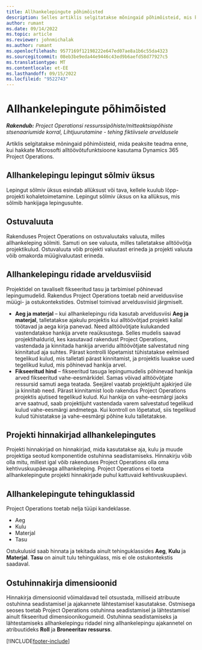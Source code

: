 ```yaml
---
title: Allhankelepingute põhimõisted
description: Selles artiklis selgitatakse mõningaid põhimõisteid, mis kehtivad Microsofti alltöövõtu puhul Dynamics 365 Project Operations.
author: rumant
ms.date: 09/14/2022
ms.topic: article
ms.reviewer: johnmichalak
ms.author: rumant
ms.openlocfilehash: 9577169f12198222e647ed07ae8a1b6c55da4323
ms.sourcegitcommit: 08eb3be9eda44e9446c43ed9b6aefd58d77927c5
ms.translationtype: MT
ms.contentlocale: et-EE
ms.lasthandoff: 09/15/2022
ms.locfileid: "9522743"
---
```

# <a name="key-concepts-in-subcontracting"></a>Allhankelepingute põhimõisted


_**Rakendub:** Project Operationsi ressurssipõhiste/mitteaktsiapõhiste stsenaariumide korral,  Lihtjuurutamine - tehing fiktiivsele arveldusele_

Artiklis selgitatakse mõningaid põhimõisteid, mida peaksite teadma enne, kui hakkate Microsofti alltöövõtufunktsioone kasutama Dynamics 365 Project Operations.

## <a name="contracting-unit-on-the-subcontract"></a>Allhankelepingu lepingut sõlmiv üksus

Lepingut sõlmiv üksus esindab allüksust või tava, kellele kuulub lõpp-projekti kohaletoimetamine. Lepingut sõlmiv üksus on ka allüksus, mis sõlmib hankijaga lepingusuhte.

## <a name="purchase-currency"></a>Ostuvaluuta

Rakenduses Project Operations on ostuvaluutaks valuuta, milles allhankeleping sõlmiti. Samuti on see valuuta, milles talletatakse alltöövõtja projektikulud. Ostuvaluuta võib projekti valuutast erineda ja projekti valuuta võib omakorda müügivaluutast erineda.

## <a name="billing-methods-on-subcontract-lines"></a>Allhankelepingu ridade arveldusviisid

Projektidel on tavaliselt fikseeritud tasu ja tarbimisel põhinevad lepingumudelid. Rakendus Project Operations toetab neid arveldusviise müügi- ja ostukontekstides. Ostmisel toimivad arveldusviisid järgmiselt.

- **Aeg ja materjal** – kui allhankelepingu rida kasutab arveldusviisi **Aeg ja materjal**, talletatakse ajakulu projektis kui alltöövõtjad projekti kallal töötavad ja aega kirja panevad. Need alltöövõtjate kulukanded vastendatakse hankija arvete reaüksustega. Selles mudelis saavad projektihaldurid, kes kasutavad rakendust Project Operations, vastendada ja kinnitada hankija arveridu alltöövõtjate salvestatud ning kinnitatud aja suhtes. Pärast kontrolli lõpetamist tühistatakse eelmised tegelikud kulud, mis talletati pärast kinnitamist, ja projektis luuakse uued tegelikud kulud, mis põhinevad hankija arvel.
- **Fikseeritud hind** – fikseeritud tasuga lepingumudelis põhinevad hankija arved fikseeritud vahe-eesmärkidel. Samas võivad alltöövõtjate ressursid samuti aega teatada. Seejärel vaatab projektijuht ajakirjed üle ja kinnitab need. Pärast kinnitamist loob rakendus Project Operations projektis ajutised tegelikud kulud. Kui hankija on vahe-eesmärgi jaoks arve saatnud, saab projektijuht vastendada varem salvestatud tegelikud kulud vahe-eesmärgi andmetega. Kui kontroll on lõpetatud, siis tegelikud kulud tühistatakse ja vahe-eesmärgi põhine kulu talletatakse.

## <a name="project-price-lists-on-subcontracts"></a>Projekti hinnakirjad allhankelepingutes

Projekti hinnakirjad on hinnakirjad, mida kasutatakse aja, kulu ja muude projektiga seotud komponentide ostuhinna seadistamiseks. Hinnakirju võib olla mitu, millest igal võib rakenduses Project Operations olla oma kehtivuskuupäevaga allhankeleping. Project Operations ei toeta allhankelepingute projekti hinnakirjade puhul kattuvaid kehtivuskuupäevi.

## <a name="transaction-classes-on-subcontracts"></a>Allhankelepingute tehinguklassid

Project Operations toetab nelja tüüpi kandeklasse.

- Aeg
- Kulu
- Materjal
- Tasu

Ostukulusid saab hinnata ja tekitada ainult tehinguklassides **Aeg**, **Kulu** ja **Materjal**. **Tasu** on ainult tulu tehinguklass, mis ei ole ostukontekstis saadaval.

## <a name="purchase-pricing-dimensions"></a>Ostuhinnakirja dimensioonid

Hinnakirja dimensioonid võimaldavad teil otsustada, milliseid atribuute ostuhinna seadistamisel ja ajakannete lähtestamisel kasutatakse. Ostmisega seoses toetab Project Operations ostuhinna seadistamisel ja lähtestamisel ainult fikseeritud dimensioonikogumeid. Ostuhinna seadistamiseks ja lähtestamiseks allhankelepingu ridadel ning allhankelepingu ajakannetel on atribuutideks **Roll** ja **Broneeritav ressurss**.

[!INCLUDE[footer-include](../../includes/footer-banner.md)]
